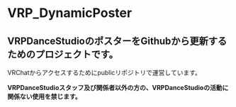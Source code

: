 # VRP_DynamicPoster
VRPDanceStudioのポスターをGithubから更新するためのプロジェクトです。
---
VRChatからアクセスするためにpublicリポジトリで運営しています。

**VRPDanceStudioスタッフ及び関係者以外の方の、VRPDanceStudioの活動に関係ない使用を禁じます。**

